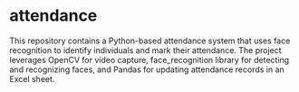 # attendance
This repository contains a Python-based attendance system that uses face recognition to identify individuals and mark their attendance. The project leverages OpenCV for video capture, face_recognition library for detecting and recognizing faces, and Pandas for updating attendance records in an Excel sheet.

